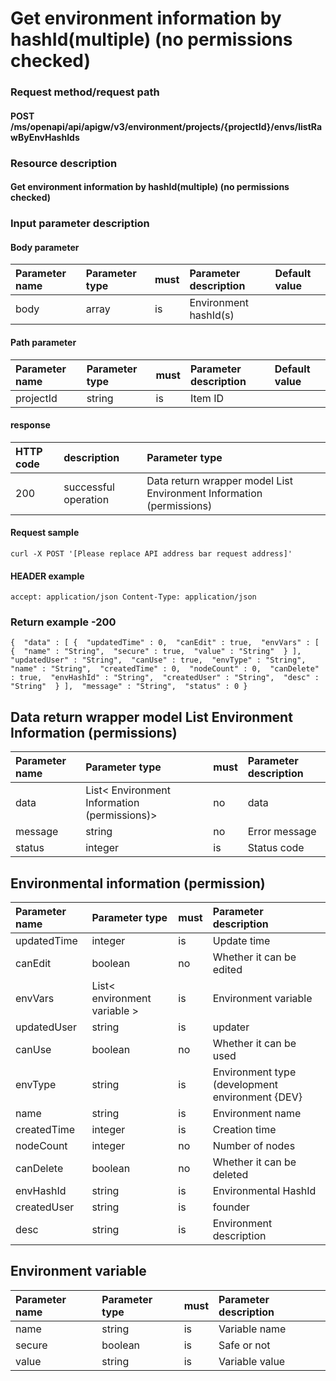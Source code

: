 # Get environment information by hashId(multiple) (no permissions checked)

### Request method/request path

#### POST /ms/openapi/api/apigw/v3/environment/projects/{projectId}/envs/listRawByEnvHashIds

### Resource description

#### Get environment information by hashId(multiple) (no permissions checked)

### Input parameter description

#### Body parameter

| Parameter name | Parameter type | must | Parameter description | Default value |
| :------------- | :------------- | :--- | :-------------------- | :------------ |
| body           | array          | is   | Environment hashId(s) |               |

#### Path parameter

| Parameter name | Parameter type | must | Parameter description | Default value |
| :------------- | :------------- | :--- | :-------------------- | :------------ |
| projectId      | string         | is   | Item ID               |               |

#### response

| HTTP code | description          | Parameter type                                               |
| :-------- | :------------------- | :----------------------------------------------------------- |
| 200       | successful operation | Data return wrapper model List Environment Information (permissions) |

#### Request sample

```
curl -X POST '[Please replace API address bar request address]' 
```

#### HEADER example

```
accept: application/json Content-Type: application/json 
```

### Return example -200

```
{  "data" : [ {  "updatedTime" : 0,  "canEdit" : true,  "envVars" : [ {  "name" : "String",  "secure" : true,  "value" : "String"  } ],  "updatedUser" : "String",  "canUse" : true,  "envType" : "String",  "name" : "String",  "createdTime" : 0,  "nodeCount" : 0,  "canDelete" : true,  "envHashId" : "String",  "createdUser" : "String",  "desc" : "String"  } ],  "message" : "String",  "status" : 0 } 
```

## Data return wrapper model List Environment Information (permissions)

| Parameter name | Parameter type                               | must | Parameter description |
| :------------- | :------------------------------------------- | :--- | :-------------------- |
| data           | List< Environment Information (permissions)> | no   | data                  |
| message        | string                                       | no   | Error message         |
| status         | integer                                      | is   | Status code           |

## Environmental information (permission)

| Parameter name | Parameter type               | must | Parameter description                           |
| :------------- | :--------------------------- | :--- | :---------------------------------------------- |
| updatedTime    | integer                      | is   | Update time                                     |
| canEdit        | boolean                      | no   | Whether it can be edited                        |
| envVars        | List< environment variable > | is   | Environment variable                            |
| updatedUser    | string                       | is   | updater                                         |
| canUse         | boolean                      | no   | Whether it can be used                          |
| envType        | string                       | is   | Environment type (development environment {DEV} |
| name           | string                       | is   | Environment name                                |
| createdTime    | integer                      | is   | Creation time                                   |
| nodeCount      | integer                      | no   | Number of nodes                                 |
| canDelete      | boolean                      | no   | Whether it can be deleted                       |
| envHashId      | string                       | is   | Environmental HashId                            |
| createdUser    | string                       | is   | founder                                         |
| desc           | string                       | is   | Environment description                         |

## Environment variable

| Parameter name | Parameter type | must | Parameter description |
| :------------- | :------------- | :--- | :-------------------- |
| name           | string         | is   | Variable name         |
| secure         | boolean        | is   | Safe or not           |
| value          | string         | is   | Variable value        |
